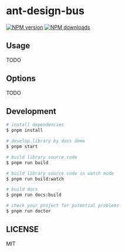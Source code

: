 # ant-design-bus

[![NPM version](https://img.shields.io/npm/v/ant-design-bus.svg?style=flat)](https://npmjs.org/package/ant-design-bus)
[![NPM downloads](http://img.shields.io/npm/dm/ant-design-bus.svg?style=flat)](https://npmjs.org/package/ant-design-bus)

## Usage

TODO

## Options

TODO

## Development

```bash
# install dependencies
$ pnpm install

# develop library by docs demo
$ pnpm start

# build library source code
$ pnpm run build

# build library source code in watch mode
$ pnpm run build:watch

# build docs
$ pnpm run docs:build

# check your project for potential problems
$ pnpm run doctor
```

## LICENSE

MIT
